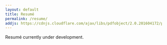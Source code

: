 ```yaml
---
layout: default
title: Resumé
permalink: /resume/
addjs: https://cdnjs.cloudflare.com/ajax/libs/pdfobject/2.0.201604172/pdfobject.min.js
---
```


Resumé currently under development.